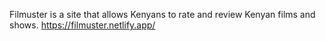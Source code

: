 Filmuster is a site that allows Kenyans to rate and review Kenyan films and shows.
https://filmuster.netlify.app/
